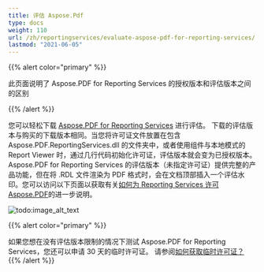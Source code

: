 ```yaml
---
title: 评估 Aspose.Pdf 
type: docs
weight: 110
url: /zh/reportingservices/evaluate-aspose-pdf-for-reporting-services/
lastmod: "2021-06-05"
---
```


{{% alert color="primary" %}}

此页面说明了 Aspose.PDF for Reporting Services 的授权版本和评估版本之间的区别

{{% /alert %}}

您可以轻松下载 [Aspose.PDF for Reporting Services](https://downloads.aspose.com/pdf/reportingservices) 进行评估。 下载的评估版本与购买的下载版本相同。当您将许可证文件放置在包含 Aspose.PDF.ReportingServices.dll 的文件夹中，或者使用组件与本地模式的 Report Viewer 时，通过几行代码初始化许可证，评估版本就会变为已授权版本。Aspose.PDF for Reporting Services 的评估版本（未指定许可证）提供完整的产品功能，但在将 .RDL 文件渲染为 PDF 格式时，会在文档顶部插入一个评估水印。您可以访问以下页面以获取有关[如何为 Reporting Services 许可 Aspose.PDF](/pdf/zh/reportingservices/license-aspose-pdf-for-reporting-services/)的进一步说明。

![todo:image_alt_text](evaluate-aspose-pdf-for-reporting-services_1.png)

{{% alert color="primary" %}}

如果您想在没有评估版本限制的情况下测试 Aspose.PDF for Reporting Services，您还可以申请 30 天的临时许可证。 请参阅[如何获取临时许可证？](<https://about.aspose.com/>)
{{% /alert %}}
